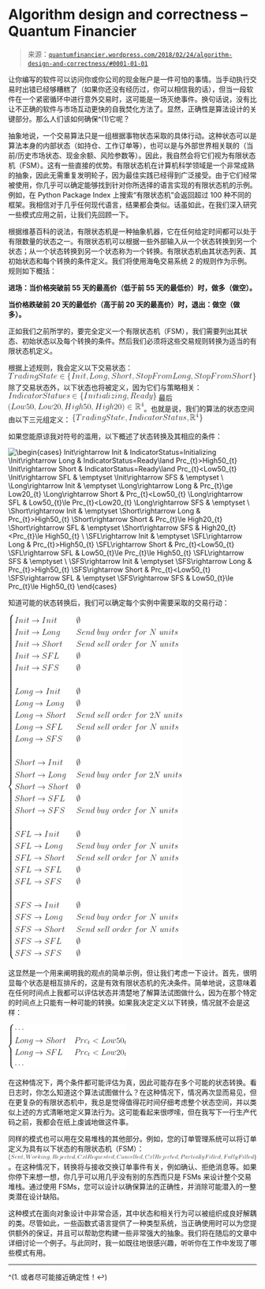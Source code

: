 <!--yml

category: 未分类

date: 2024-05-18 13:59:50

-->

# Algorithm design and correctness – Quantum Financier

> 来源：[`quantumfinancier.wordpress.com/2018/02/24/algorithm-design-and-correctness/#0001-01-01`](https://quantumfinancier.wordpress.com/2018/02/24/algorithm-design-and-correctness/#0001-01-01)

让你编写的软件可以访问你或你公司的现金账户是一件可怕的事情。当手动执行交易时出错已经够糟糕了（如果你还没有经历过，你可以相信我的话），但当一段软件在一个紧密循环中进行意外交易时，这可能是一场灭绝事件。换句话说，没有比让不正确的软件与市场互动更快的自我焚化方法了。显然，正确性是算法设计的关键部分。那么人们该如何确保^(1)它呢？

抽象地说，一个交易算法只是一组根据事物状态采取的具体行动。这种状态可以是算法本身的内部状态（如持仓、工作订单等），也可以是与外部世界相关联的（当前/历史市场状态、现金余额、风险参数等）。因此，我自然会将它们视为有限状态机（FSM）。这有一些直接的优势。有限状态机在计算机科学领域是一个非常成熟的抽象，因此无需重复发明轮子，因为最佳实践已经得到广泛接受。由于它们经常被使用，你几乎可以确定能够找到针对你所选择的语言实现的有限状态机的示例。例如，在 Python Package Index 上搜索“有限状态机”会返回超过 100 种不同的框架。我相信对于几乎任何现代语言，结果都会类似。话虽如此，在我们深入研究一些模式应用之前，让我们先回顾一下。

根据维基百科的说法，有限状态机是一种抽象机器，它在任何给定时间都可以处于有限数量的状态之一。有限状态机可以根据一些外部输入从一个状态转换到另一个状态；从一个状态转换到另一个状态称为一个转换。有限状态机由其状态列表、其初始状态和每个转换的条件定义。我们将使用海龟交易系统 2 的规则作为示例。规则如下概括：

**进场：当价格突破前 55 天的最高价（低于前 55 天的最低价）时，做多（做空）。**

**当价格跌破前 20 天的最低价（高于前 20 天的最高价）时，退出：做空（做多）。**

正如我们之前所学的，要完全定义一个有限状态机（FSM），我们需要列出其状态、初始状态以及每个转换的条件。然后我们必须将这些交易规则转换为适当的有限状态机定义。

根据上述规则，我会定义以下交易状态： ![TradingState\in\left\{Init,Long,Short,StopFromLong,StopFromShort\right\}](img/0726eec0c2cfe382e5aa5484cc8c4cf9.png) 除了交易状态外，以下状态也将被定义，因为它们与策略相关： ![IndicatorStatues\in\left\{Initializing,Ready\right\}](img/4ddd424245910650a183273b839d1334.png) 最后 ![(Low50, Low20, High50, High20)\in\mathbb{R}^{4}](img/18b51a59973f4cc785ff483798b786a3.png)。也就是说，我们的算法的状态空间由以下三元组定义： ![\left\{TradingState,IndicatorStatus,\mathbb{R}^{4}\right\}](img/a3ea5d9bc6cc5cda2c7561afbea366f1.png)

如果您能原谅我对符号的滥用，以下概述了状态转换及其相应的条件：

![\begin{cases} Init\rightarrow Init & IndicatorStatus=Initializing \\Init\rightarrow Long & IndicatorStatus=Ready\land Prc_{t}>High50_{t} \\Init\rightarrow Short & IndicatorStatus=Ready\land Prc_{t}<Low50_{t} \\Init\rightarrow SFL & \emptyset \\Init\rightarrow SFS & \emptyset \\ \\Long\rightarrow Init & \emptyset \\Long\rightarrow Long & Prc_{t}\ge Low20_{t} \\Long\rightarrow Short & Prc_{t}<Low50_{t} \\Long\rightarrow SFL & Low50_{t}\le Prc_{t}<Low20_{t} \\Long\rightarrow SFS & \emptyset \\ \\Short\rightarrow Init & \emptyset \\Short\rightarrow Long & Prc_{t}>High50_{t} \\Short\rightarrow Short & Prc_{t}\le High20_{t} \\Short\rightarrow SFL & \emptyset \\Short\rightarrow SFS & High20_{t}<Prc_{t}\le High50_{t} \\ \\SFL\rightarrow Init & \emptyset \\SFL\rightarrow Long & Prc_{t}>High50_{t} \\SFL\rightarrow Short & Prc_{t}<Low50_{t} \\SFL\rightarrow SFL & Low50_{t}\le Prc_{t}\le High50_{t} \\SFL\rightarrow SFS & \emptyset \\ \\SFS\rightarrow Init & \emptyset \\SFS\rightarrow Long & Prc_{t}>High50_{t} \\SFS\rightarrow Short & Prc_{t}<Low50_{t} \\SFS\rightarrow SFL & \emptyset \\SFS\rightarrow SFS & Low50_{t}\le Prc_{t}\le High50_{t} \end{cases}](img/1b7d638274224e67954875e3498a0b13.png)

知道可能的状态转换后，我们可以确定每个实例中需要采取的交易行动：

![状态转换矩阵 1](img/004e692b97d3324bb664fb7a8a48a7f4.png)

这显然是一个用来阐明我的观点的简单示例，但让我们考虑一下设计。首先，很明显每个状态是相互排斥的，这是有效有限状态机的先决条件。简单地说，这意味着在任何时间点上我都可以评估状态并清楚地了解算法试图做什么，因为在那个特定的时间点上只能有一种可能的转换。如果我决定定义以下转换，情况就不会是这样：

![状态转换矩阵 2](img/645ae88e6f7fab2dc5c529bc076174c7.png)

在这种情况下，两个条件都可能评估为真，因此可能存在多个可能的状态转换。看日志时，你怎么知道这个算法试图做什么？在这种情况下，情况再次显而易见，但在更复杂的有限状态机中，我总是觉得值得花时间仔细考虑整个状态空间，并以类似上述的方式清晰地定义算法行为。这可能看起来很啰嗦，但在我写下一行生产代码之前，我都会在纸上虔诚地做这件事。

同样的模式也可以用在交易堆栈的其他部分。例如，您的订单管理系统可以将订单定义为具有以下状态的有限状态机（FSM）：![\left\{已发送, 工作中, 已拒绝, 请求取消, 已取消, 取消已拒绝, 部分成交, 完全成交\right\}](img/e5c28b97a5e83ce8655bffa3bfd36168.png)。在这种情况下，转换将与接收交换订单事件有关，例如确认、拒绝消息等。如果你停下来想一想，你几乎可以用几乎没有别的东西而只是 FSMs 来设计整个交易堆栈。通过使用 FSMs，您可以设计以确保算法的正确性，并消除可能潜入的一整类潜在设计缺陷。

这种模式在面向对象设计中非常合适，其中状态和相关行为可以被组织成良好解耦的类。尽管如此，一些函数式语言提供了一种类型系统，当正确使用时可以为您提供额外的保证，并且可以帮助您构建一些非常强大的抽象。我们将在随后的文章中详细讨论一个例子。与此同时，我一如既往地很感兴趣，听听你在工作中发现了哪些模式有用。

* * *

^(1\. 或者尽可能接近确定性！↩)
